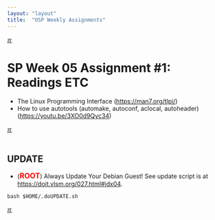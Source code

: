 ```yaml
---
layout: "layout"
title:  "OSP Weekly Assignments"
---
```


[&#x213C;](#idxXXX)<br id="idx000">
# SP Week 05 Assignment #1: Readings ETC

* The Linux Programming Interface (<https://man7.org/tlpi/>)
* How to use autotools (automake, autoconf, aclocal, autoheader) (<https://youtu.be/3XO0d9Qyc34>)

[&#x213C;](#)<br id="idx001"><br>


## UPDATE

* (<span style="color:red; font-weight:bold; font-size:larger;">ROOT</span>)
  Always Update Your Debian Guest! See update script is at <br>
  <https://doit.vlsm.org/027.html#idx04>.

```
bash $HOME/.doUPDATE.sh

```

[&#x213C;](#)<br id="idxXXX"><br>

